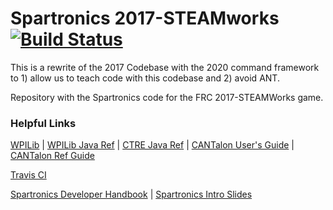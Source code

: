 # Spartronics 2017-STEAMworks [![Build Status](https://travis-ci.org/Spartronics4915/2017-STEAMworks.svg?branch=master)](https://travis-ci.org/Spartronics4915/2017-STEAMworks)

This is a rewrite of the 2017 Codebase with the 2020 command framework to 1) allow us to teach code with this codebase and 2) avoid ANT.

Repository with the Spartronics code for the FRC 2017-STEAMWorks game.
### Helpful Links

[WPILib](http://wpilib.screenstepslive.com/s/4485) |
[WPILib Java Ref](http://first.wpi.edu/FRC/roborio/release/docs/java) |
[CTRE Java Ref](http://www.ctr-electronics.com/downloads/api/java/html/index.html) |
[CANTalon User's Guide](http://www.ctr-electronics.com/Talon%20SRX%20User's%20Guide.pdf) |
[CANTalon Ref Guide](http://www.ctr-electronics.com/Talon%20SRX%20Software%20Reference%20Manual.pdf)

[Travis CI](https://travis-ci.org/Spartronics4915/2017-STEAMworks)

[Spartronics Developer Handbook](https://binnur.gitbooks.io/spartronics-developers-handbook/content/) |
[Spartronics Intro Slides](https://docs.google.com/presentation/d/1ZiMBC9y3xrwFk1akdaiV_BMLLS6EyY6BSfiTRQo1KlM/edit#slide=id.g190898ba99_1_437)
